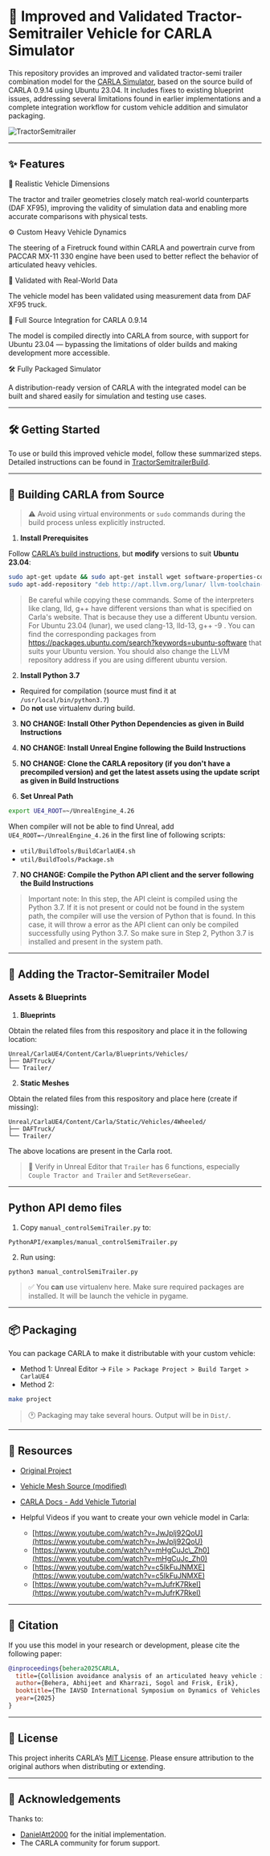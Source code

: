 # 🚛 Improved and Validated Tractor-Semitrailer Vehicle for CARLA Simulator

This repository provides an improved and validated tractor-semi trailer combination model for the [CARLA Simulator](https://carla.org/), based on the source build of CARLA 0.9.14 using Ubuntu 23.04. It includes fixes to existing blueprint issues, addressing several limitations found in earlier implementations and a complete integration workflow for custom vehicle addition and simulator packaging.

![TractorSemitrailer](TractorSemitrailer.png)

---

## ✨ Features

📏 Realistic Vehicle Dimensions

The tractor and trailer geometries closely match real-world counterparts (DAF XF95), improving the validity of simulation data and enabling more accurate comparisons with physical tests.

⚙️ Custom Heavy Vehicle Dynamics

The steering of a Firetruck found within CARLA and powertrain curve from PACCAR MX-11 330 engine have been used to better reflect the behavior of articulated heavy vehicles.

🧪 Validated with Real-World Data

The vehicle model has been validated using measurement data from DAF XF95 truck.

🧩 Full Source Integration for CARLA 0.9.14

The model is compiled directly into CARLA from source, with support for Ubuntu 23.04 — bypassing the limitations of older builds and making development more accessible.

🛠️ Fully Packaged Simulator 

A distribution-ready version of CARLA with the integrated model can be built and shared easily for simulation and testing use cases.

---

## 🛠️ Getting Started

To use or build this improved vehicle model, follow these summarized steps. Detailed instructions can be found in [TractorSemitrailerBuild](CarlaBuildTractorSemitrailer.pdf).

---

## 🧱 Building CARLA from Source

> ⚠️ Avoid using virtual environments or `sudo` commands during the build process unless explicitly instructed.

1. **Install Prerequisites**

Follow [CARLA’s build instructions](https://carla.readthedocs.io/en/0.9.14/build_linux/), but **modify** versions to suit **Ubuntu 23.04**:

```bash
sudo apt-get update && sudo apt-get install wget software-properties-common && sudo add-apt-repository ppa:ubuntu-toolchain-r/test && wget -O - https://apt.llvm.org/llvm-snapshot.gpg.key|sudo apt-key add – && sudo apt-get update
sudo apt-add-repository "deb http://apt.llvm.org/lunar/ llvm-toolchain-lunar main" sudo apt-get install build-essential clang-13 lld-13 g++-9 cmake ninja-build libvulkan1 python-is-python3 python-dev-is-python3 python3-dev python3-pip libpng-dev libtiff5-dev libjpeg-dev tzdata sed curl unzip autoconf libtool rsync libxml2-dev git sudo update-alternatives --install /usr/bin/clang++ clang++ /usr/lib/llvm-13/bin/clang++ 180 && sudo update-alternatives --install /usr/bin/clang clang /usr/lib/llvm-13/bin/clang 180
```

> Be careful while copying these commands. Some of the interpreters like clang, lld, g++ have different versions than what is specified on Carla's website. That is because they use a different Ubuntu version. For Ubuntu 23.04 (lunar), we used clang-13, lld-13, g++ -9 . You can find the corresponding packages from https://packages.ubuntu.com/search?keywords=ubuntu-software that suits your Ubuntu version. You should also change the LLVM repository address if you are using different ubuntu version. 

2. **Install Python 3.7**

* Required for compilation (source must find it at `/usr/local/bin/python3.7`)
* Do **not** use virtualenv during build.

3. **NO CHANGE: Install Other Python Dependencies as given in Build Instructions**

4. **NO CHANGE: Install Unreal Engine following the Build Instructions**

5. **NO CHANGE: Clone the CARLA repository (if you don't have a precompiled version) and get the latest assets using the update script as given in Build Instructions**

6. **Set Unreal Path**

```bash
export UE4_ROOT=~/UnrealEngine_4.26
```

When compiler will not be able to find Unreal, add `UE4_ROOT=~/UnrealEngine_4.26` in the first line of following scripts:

* `util/BuildTools/BuildCarlaUE4.sh`
* `util/BuildTools/Package.sh`

7. **NO CHANGE: Compile the Python API client and the server following the Build Instructions**

> Important note: In this step, the API cleint is compiled using the Python 3.7. If it is not present or could not be found in the system path, the compiler will use the version of Python that is found. In this case, it will throw a error as the API client can only be compiled successfully using Python 3.7. So make sure in Step 2, Python 3.7 is installed and present in the system path.  

---

## 🚚 Adding the Tractor-Semitrailer Model

### Assets & Blueprints

1. **Blueprints**

Obtain the related files from this respository and place it in the following location:

```
Unreal/CarlaUE4/Content/Carla/Blueprints/Vehicles/
├── DAFTruck/
└── Trailer/
```

2. **Static Meshes**

Obtain the related files from this respository and place here (create if missing):

```
Unreal/CarlaUE4/Content/Carla/Static/Vehicles/4Wheeled/
├── DAFTruck/
└── Trailer/
```
The above locations are present in the Carla root. 

> 📌 Verify in Unreal Editor that `Trailer` has 6 functions, especially `Couple Tractor and Trailer` and `SetReverseGear`.

---

## Python API demo files

1. Copy `manual_controlSemiTrailer.py` to:

```
PythonAPI/examples/manual_controlSemiTrailer.py
```

2. Run using:

```bash
python3 manual_controlSemiTrailer.py
```

> ✅ You **can** use virtualenv here. Make sure required packages are installed. It will be launch the vehicle in pygame. 

---

## 📦 Packaging

You can package CARLA to make it distributable with your custom vehicle:

* Method 1: Unreal Editor → `File > Package Project > Build Target > CarlaUE4`
* Method 2:

```bash
make project
```

> 🕐 Packaging may take several hours. Output will be in `Dist/`.

---

## 📎 Resources

* [Original Project](https://github.com/DanielAtt2000/Tractor-Trailer-Vehicle-and-Roundabout-Dataset-Carla)
* [Vehicle Mesh Source (modified)](https://github.com/frankeng/CarlaSemiTruckTrailer)
* [CARLA Docs - Add Vehicle Tutorial](https://carla.readthedocs.io/en/0.9.14/tuto_A_add_vehicle/)
* Helpful Videos if you want to create your own vehicle model in Carla:

  * [https://www.youtube.com/watch?v=JwJplj92QoU](https://www.youtube.com/watch?v=JwJplj92QoU)
  * [https://www.youtube.com/watch?v=mHgCuJc\_Zh0](https://www.youtube.com/watch?v=mHgCuJc_Zh0)
  * [https://www.youtube.com/watch?v=c5IkFuJNMXE](https://www.youtube.com/watch?v=c5IkFuJNMXE)
  * [https://www.youtube.com/watch?v=mJufrK7RkeI](https://www.youtube.com/watch?v=mJufrK7RkeI)

---

## 🧾 Citation

If you use this model in your research or development, please cite the following paper:

```bibtex
@inproceedings{behera2025CARLA,
  title={Collision avoidance analysis of an articulated heavy vehicle in CARLA},
  author={Behera, Abhijeet and Kharrazi, Sogol and Frisk, Erik},
  booktitle={The IAVSD International Symposium on Dynamics of Vehicles on Roads and Tracks},
  year={2025}
}
```

---

## 📄 License

This project inherits CARLA’s [MIT License](https://github.com/carla-simulator/carla/blob/master/LICENSE). Please ensure attribution to the original authors when distributing or extending.

---

## 🙌 Acknowledgements

Thanks to:

* [DanielAtt2000](https://github.com/DanielAtt2000) for the initial implementation.
* The CARLA community for forum support.


